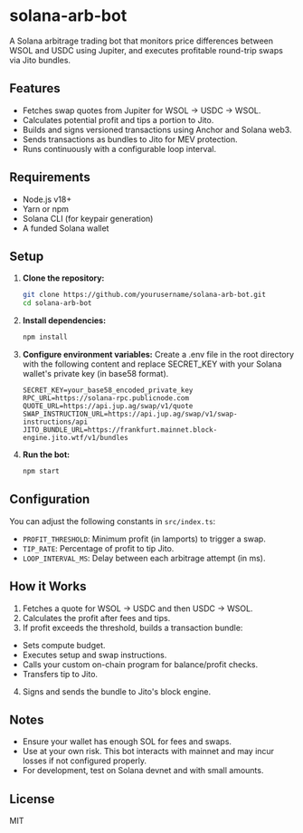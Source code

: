 # solana-arb-bot

A Solana arbitrage trading bot that monitors price differences between WSOL and
USDC using Jupiter, and executes profitable round-trip swaps via Jito bundles.

## Features

- Fetches swap quotes from Jupiter for WSOL → USDC → WSOL.
- Calculates potential profit and tips a portion to Jito.
- Builds and signs versioned transactions using Anchor and Solana web3.
- Sends transactions as bundles to Jito for MEV protection.
- Runs continuously with a configurable loop interval.

## Requirements

- Node.js v18+
- Yarn or npm
- Solana CLI (for keypair generation)
- A funded Solana wallet

## Setup

1. **Clone the repository:**

   ```sh
   git clone https://github.com/yourusername/solana-arb-bot.git
   cd solana-arb-bot
   ```

2. **Install dependencies:**

   ```sh
   npm install
   ```

3. **Configure environment variables:** Create a .env file in the root directory
   with the following content and replace SECRET_KEY with your Solana wallet's
   private key (in base58 format).

   ```
   SECRET_KEY=your_base58_encoded_private_key
   RPC_URL=https://solana-rpc.publicnode.com
   QUOTE_URL=https://api.jup.ag/swap/v1/quote
   SWAP_INSTRUCTION_URL=https://api.jup.ag/swap/v1/swap-instructions/api
   JITO_BUNDLE_URL=https://frankfurt.mainnet.block-engine.jito.wtf/v1/bundles
   ```

4. **Run the bot:**

   ```sh
   npm start
   ```

## Configuration

You can adjust the following constants in `src/index.ts`:

- `PROFIT_THRESHOLD`: Minimum profit (in lamports) to trigger a swap.
- `TIP_RATE`: Percentage of profit to tip Jito.
- `LOOP_INTERVAL_MS`: Delay between each arbitrage attempt (in ms).

## How it Works

1. Fetches a quote for WSOL → USDC and then USDC → WSOL.
2. Calculates the profit after fees and tips.
3. If profit exceeds the threshold, builds a transaction bundle:

- Sets compute budget.
- Executes setup and swap instructions.
- Calls your custom on-chain program for balance/profit checks.
- Transfers tip to Jito.

4. Signs and sends the bundle to Jito's block engine.

## Notes

- Ensure your wallet has enough SOL for fees and swaps.
- Use at your own risk. This bot interacts with mainnet and may incur losses if
  not configured properly.
- For development, test on Solana devnet and with small amounts.

## License

MIT
